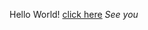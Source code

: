 Hello World!
[click here](https://jasondai1219.github.io/cse15l-lab-reports/Testing.html)
*See you*
